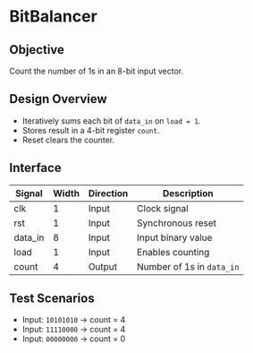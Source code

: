 # BitBalancer

## Objective
Count the number of 1s in an 8-bit input vector.

## Design Overview
- Iteratively sums each bit of `data_in` on `load = 1`.
- Stores result in a 4-bit register `count`.
- Reset clears the counter.

## Interface

| Signal    | Width | Direction | Description                     |
|-----------|--------|-----------|---------------------------------|
| clk       | 1      | Input     | Clock signal                    |
| rst       | 1      | Input     | Synchronous reset               |
| data_in   | 8      | Input     | Input binary value              |
| load      | 1      | Input     | Enables counting                |
| count     | 4      | Output    | Number of 1s in `data_in`       |

## Test Scenarios
- Input: `10101010` → count = 4  
- Input: `11110000` → count = 4  
- Input: `00000000` → count = 0
